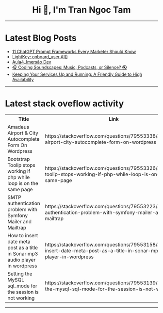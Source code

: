 <h1 align="center">Hi 👋, I'm Tran Ngoc Tam</h1>

---

# Latest Blog Posts 
<!-- BLOG-POST-LIST:START -->
- [11 ChatGPT Prompt Frameworks Every Marketer Should Know](https://dev.to/buttercms/11-chatgpt-prompt-frameworks-every-marketer-should-know-45co)
- [LightKey: onboard_user.AI&lpar;&rpar;](https://dev.to/renderedreality/lightkey-onboarduserai-4n6o)
- [Aula4_Imersão Dev](https://dev.to/wedne_morais_7862f80bd27e/aula4imersao-dev-1156)
- [🎧 Coding Soundscapes: Music, Podcasts, or Silence? 🔇](https://dev.to/alina_khmilevska_lee/coding-soundscapes-music-podcasts-or-silence-27df)
- [Keeping Your Services Up and Running: A Friendly Guide to High Availability](https://dev.to/lovestaco/keeping-your-services-up-and-running-a-friendly-guide-to-high-availability-1ja7)
<!-- BLOG-POST-LIST:END -->

---

# Latest stack oveflow activity
<table>
  <tr><th>Title</th><th>Link</th></tr>
  <!-- STACKOVERFLOW:START --><tr><td>Amadeus Airport &amp; City Autocomplete Form On Wordpress</td><td>https://stackoverflow.com/questions/79553338/amadeus-airport-city-autocomplete-form-on-wordpress</td></tr><tr><td>Bootstrap Toolip stops working if php while loop is on the same page</td><td>https://stackoverflow.com/questions/79553326/bootstrap-toolip-stops-working-if-php-while-loop-is-on-the-same-page</td></tr><tr><td>SMTP authentication problem with Symfony Mailer and Mailtrap</td><td>https://stackoverflow.com/questions/79553223/smtp-authentication-problem-with-symfony-mailer-and-mailtrap</td></tr><tr><td>How to insert date meta post as a title in Sonar mp3 audio player in wordpress</td><td>https://stackoverflow.com/questions/79553158/how-to-insert-date-meta-post-as-a-title-in-sonar-mp3-audio-player-in-wordpress</td></tr><tr><td>Setting the MySQL sql_mode for the session is not working</td><td>https://stackoverflow.com/questions/79553139/setting-the-mysql-sql-mode-for-the-session-is-not-working</td></tr><!-- STACKOVERFLOW:END -->
</table>

---


